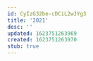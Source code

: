 ```yaml
---
id: CyIzG32be-cDCiL2wJYg3
title: '2021'
desc: ''
updated: 1623751263969
created: 1623751263970
stub: true
---
```


